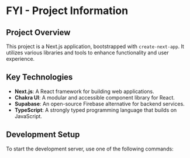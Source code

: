 # FYI - Project Information

## Project Overview

This project is a Next.js application, bootstrapped with `create-next-app`. It utilizes various libraries and tools to enhance functionality and user experience.

## Key Technologies

- **Next.js**: A React framework for building web applications.
- **Chakra UI**: A modular and accessible component library for React.
- **Supabase**: An open-source Firebase alternative for backend services.
- **TypeScript**: A strongly typed programming language that builds on JavaScript.

## Development Setup

To start the development server, use one of the following commands:

